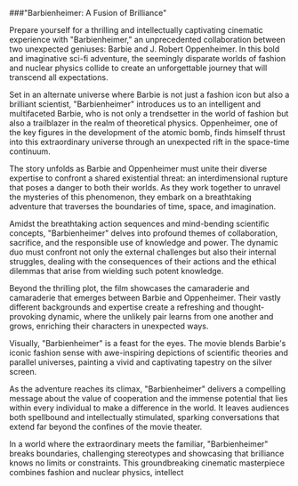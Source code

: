 ###"Barbienheimer: A Fusion of Brilliance"

Prepare yourself for a thrilling and intellectually captivating cinematic experience with "Barbienheimer," an unprecedented collaboration between two unexpected geniuses: Barbie and J. Robert Oppenheimer. In this bold and imaginative sci-fi adventure, the seemingly disparate worlds of fashion and nuclear physics collide to create an unforgettable journey that will transcend all expectations.

Set in an alternate universe where Barbie is not just a fashion icon but also a brilliant scientist, "Barbienheimer" introduces us to an intelligent and multifaceted Barbie, who is not only a trendsetter in the world of fashion but also a trailblazer in the realm of theoretical physics. Oppenheimer, one of the key figures in the development of the atomic bomb, finds himself thrust into this extraordinary universe through an unexpected rift in the space-time continuum.

The story unfolds as Barbie and Oppenheimer must unite their diverse expertise to confront a shared existential threat: an interdimensional rupture that poses a danger to both their worlds. As they work together to unravel the mysteries of this phenomenon, they embark on a breathtaking adventure that traverses the boundaries of time, space, and imagination.

Amidst the breathtaking action sequences and mind-bending scientific concepts, "Barbienheimer" delves into profound themes of collaboration, sacrifice, and the responsible use of knowledge and power. The dynamic duo must confront not only the external challenges but also their internal struggles, dealing with the consequences of their actions and the ethical dilemmas that arise from wielding such potent knowledge.

Beyond the thrilling plot, the film showcases the camaraderie and camaraderie that emerges between Barbie and Oppenheimer. Their vastly different backgrounds and expertise create a refreshing and thought-provoking dynamic, where the unlikely pair learns from one another and grows, enriching their characters in unexpected ways.

Visually, "Barbienheimer" is a feast for the eyes. The movie blends Barbie's iconic fashion sense with awe-inspiring depictions of scientific theories and parallel universes, painting a vivid and captivating tapestry on the silver screen.

As the adventure reaches its climax, "Barbienheimer" delivers a compelling message about the value of cooperation and the immense potential that lies within every individual to make a difference in the world. It leaves audiences both spellbound and intellectually stimulated, sparking conversations that extend far beyond the confines of the movie theater.

In a world where the extraordinary meets the familiar, "Barbienheimer" breaks boundaries, challenging stereotypes and showcasing that brilliance knows no limits or constraints. This groundbreaking cinematic masterpiece combines fashion and nuclear physics, intellect
